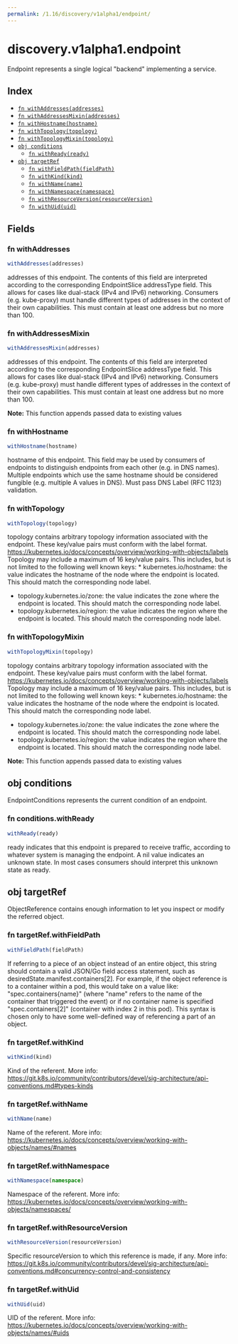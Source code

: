 ```yaml
---
permalink: /1.16/discovery/v1alpha1/endpoint/
---
```


# discovery.v1alpha1.endpoint

Endpoint represents a single logical "backend" implementing a service.

## Index

* [`fn withAddresses(addresses)`](#fn-withaddresses)
* [`fn withAddressesMixin(addresses)`](#fn-withaddressesmixin)
* [`fn withHostname(hostname)`](#fn-withhostname)
* [`fn withTopology(topology)`](#fn-withtopology)
* [`fn withTopologyMixin(topology)`](#fn-withtopologymixin)
* [`obj conditions`](#obj-conditions)
  * [`fn withReady(ready)`](#fn-conditionswithready)
* [`obj targetRef`](#obj-targetref)
  * [`fn withFieldPath(fieldPath)`](#fn-targetrefwithfieldpath)
  * [`fn withKind(kind)`](#fn-targetrefwithkind)
  * [`fn withName(name)`](#fn-targetrefwithname)
  * [`fn withNamespace(namespace)`](#fn-targetrefwithnamespace)
  * [`fn withResourceVersion(resourceVersion)`](#fn-targetrefwithresourceversion)
  * [`fn withUid(uid)`](#fn-targetrefwithuid)

## Fields

### fn withAddresses

```ts
withAddresses(addresses)
```

addresses of this endpoint. The contents of this field are interpreted according to the corresponding EndpointSlice addressType field. This allows for cases like dual-stack (IPv4 and IPv6) networking. Consumers (e.g. kube-proxy) must handle different types of addresses in the context of their own capabilities. This must contain at least one address but no more than 100.

### fn withAddressesMixin

```ts
withAddressesMixin(addresses)
```

addresses of this endpoint. The contents of this field are interpreted according to the corresponding EndpointSlice addressType field. This allows for cases like dual-stack (IPv4 and IPv6) networking. Consumers (e.g. kube-proxy) must handle different types of addresses in the context of their own capabilities. This must contain at least one address but no more than 100.

**Note:** This function appends passed data to existing values

### fn withHostname

```ts
withHostname(hostname)
```

hostname of this endpoint. This field may be used by consumers of endpoints to distinguish endpoints from each other (e.g. in DNS names). Multiple endpoints which use the same hostname should be considered fungible (e.g. multiple A values in DNS). Must pass DNS Label (RFC 1123) validation.

### fn withTopology

```ts
withTopology(topology)
```

topology contains arbitrary topology information associated with the endpoint. These key/value pairs must conform with the label format. https://kubernetes.io/docs/concepts/overview/working-with-objects/labels Topology may include a maximum of 16 key/value pairs. This includes, but is not limited to the following well known keys: * kubernetes.io/hostname: the value indicates the hostname of the node
  where the endpoint is located. This should match the corresponding
  node label.
* topology.kubernetes.io/zone: the value indicates the zone where the
  endpoint is located. This should match the corresponding node label.
* topology.kubernetes.io/region: the value indicates the region where the
  endpoint is located. This should match the corresponding node label.

### fn withTopologyMixin

```ts
withTopologyMixin(topology)
```

topology contains arbitrary topology information associated with the endpoint. These key/value pairs must conform with the label format. https://kubernetes.io/docs/concepts/overview/working-with-objects/labels Topology may include a maximum of 16 key/value pairs. This includes, but is not limited to the following well known keys: * kubernetes.io/hostname: the value indicates the hostname of the node
  where the endpoint is located. This should match the corresponding
  node label.
* topology.kubernetes.io/zone: the value indicates the zone where the
  endpoint is located. This should match the corresponding node label.
* topology.kubernetes.io/region: the value indicates the region where the
  endpoint is located. This should match the corresponding node label.

**Note:** This function appends passed data to existing values

## obj conditions

EndpointConditions represents the current condition of an endpoint.

### fn conditions.withReady

```ts
withReady(ready)
```

ready indicates that this endpoint is prepared to receive traffic, according to whatever system is managing the endpoint. A nil value indicates an unknown state. In most cases consumers should interpret this unknown state as ready.

## obj targetRef

ObjectReference contains enough information to let you inspect or modify the referred object.

### fn targetRef.withFieldPath

```ts
withFieldPath(fieldPath)
```

If referring to a piece of an object instead of an entire object, this string should contain a valid JSON/Go field access statement, such as desiredState.manifest.containers[2]. For example, if the object reference is to a container within a pod, this would take on a value like: "spec.containers{name}" (where "name" refers to the name of the container that triggered the event) or if no container name is specified "spec.containers[2]" (container with index 2 in this pod). This syntax is chosen only to have some well-defined way of referencing a part of an object.

### fn targetRef.withKind

```ts
withKind(kind)
```

Kind of the referent. More info: https://git.k8s.io/community/contributors/devel/sig-architecture/api-conventions.md#types-kinds

### fn targetRef.withName

```ts
withName(name)
```

Name of the referent. More info: https://kubernetes.io/docs/concepts/overview/working-with-objects/names/#names

### fn targetRef.withNamespace

```ts
withNamespace(namespace)
```

Namespace of the referent. More info: https://kubernetes.io/docs/concepts/overview/working-with-objects/namespaces/

### fn targetRef.withResourceVersion

```ts
withResourceVersion(resourceVersion)
```

Specific resourceVersion to which this reference is made, if any. More info: https://git.k8s.io/community/contributors/devel/sig-architecture/api-conventions.md#concurrency-control-and-consistency

### fn targetRef.withUid

```ts
withUid(uid)
```

UID of the referent. More info: https://kubernetes.io/docs/concepts/overview/working-with-objects/names/#uids